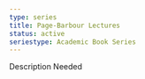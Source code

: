 ```yaml
---
type: series
title: Page-Barbour Lectures
status: active
seriestype: Academic Book Series
---
```

Description Needed